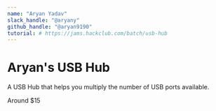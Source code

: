```yaml
---
name: "Aryan Yadav"
slack_handle: "@aryany"
github_handle: "@aryan9190"
tutorial: # https://jams.hackclub.com/batch/usb-hub
---
```


# Aryan's USB Hub

<!-- Describe your board in 2-3 sentences. What are you making? What will it do? -->
A USB Hub that helps you multiply the number of USB ports available.

<!-- How much is it going to cost? -->
Around $15

<!-- Tell us a little bit about your design process. What were some challenges? What helped? ***Totally optional*** -->
